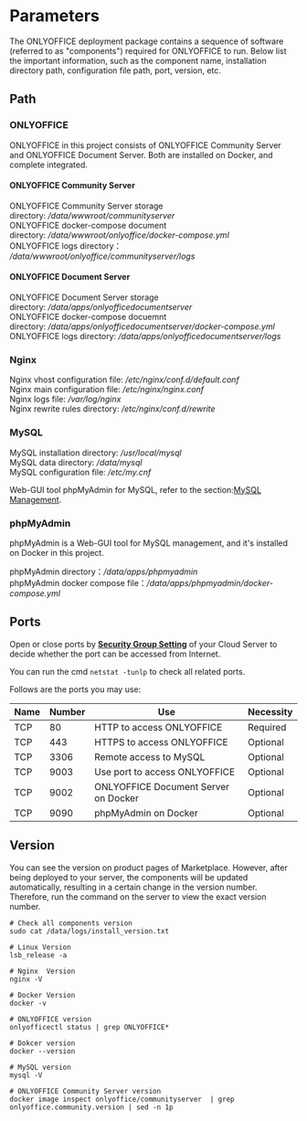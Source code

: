 # Parameters

The ONLYOFFICE deployment package contains a sequence of software (referred to as "components") required for ONLYOFFICE to run. Below list the important information, such as the component name, installation directory path, configuration file path, port, version, etc.

## Path

### ONLYOFFICE

ONLYOFFICE in this project consists of ONLYOFFICE Community Server and ONLYOFFICE Document Server. Both are installed on Docker, and complete integrated.

#### ONLYOFFICE Community Server

ONLYOFFICE Community Server storage directory: */data/wwwroot/communityserver*  
ONLYOFFICE docker-compose document directory: */data/wwwroot/onlyoffice/docker-compose.yml*  
ONLYOFFICE logs directory： */data/wwwroot/onlyoffice/communityserver/logs*

#### ONLYOFFICE Document Server

ONLYOFFICE Document Server storage directory: */data/apps/onlyofficedocumentserver*  
ONLYOFFICE docker-compose docuemnt directory: */data/apps/onlyofficedocumentserver/docker-compose.yml*  
ONLYOFFICE logs directory: */data/apps/onlyofficedocumentserver/logs*

### Nginx

Nginx vhost configuration file: */etc/nginx/conf.d/default.conf*    
Nginx main configuration file: */etc/nginx/nginx.conf*   
Nginx logs file: */var/log/nginx*  
Nginx rewrite rules directory: */etc/nginx/conf.d/rewrite* 

### MySQL

MySQL installation directory: */usr/local/mysql*  
MySQL data directory: */data/mysql*  
MySQL configuration file: */etc/my.cnf*  

Web-GUI tool phpMyAdmin for MySQL, refer to the section:[MySQL Management](/admin-mysql.md). 

###  phpMyAdmin

phpMyAdmin is a Web-GUI tool for MySQL management, and it's installed on Docker in this project.

phpMyAdmin directory：*/data/apps/phpmyadmin*  
phpMyAdmin docker compose file：*/data/apps/phpmyadmin/docker-compose.yml*  

## Ports

Open or close ports by **[Security Group Setting](https://support.websoft9.com/docs/faq/tech-instance.html)** of your Cloud Server to decide whether the port can be accessed from Internet.  

You can run the cmd `netstat -tunlp` to check all related ports.  

Follows are the ports you may use:

| Name | Number | Use |  Necessity |
| --- | --- | --- | --- |
| TCP | 80 | HTTP to access ONLYOFFICE | Required |
| TCP | 443 | HTTPS to access ONLYOFFICE | Optional |
| TCP | 3306 | Remote access to MySQL | Optional |
| TCP | 9003 | Use port to access ONLYOFFICE | Optional |
| TCP | 9002 | ONLYOFFICE Document Server on Docker | Optional |
| TCP | 9090 | phpMyAdmin on Docker | Optional |

## Version

You can see the version on product pages of Marketplace. However, after being deployed to your server, the components will be updated automatically, resulting in a certain change in the version number. Therefore, run the command on the server to view the exact version number. 

```shell
# Check all components version
sudo cat /data/logs/install_version.txt

# Linux Version
lsb_release -a

# Nginx  Version
nginx -V

# Docker Version
docker -v

# ONLYOFFICE version
onlyofficectl status | grep ONLYOFFICE*

# Dokcer version
docker --version

# MySQL version
mysql -V

# ONLYOFFICE Community Server version
docker image inspect onlyoffice/communityserver  | grep onlyoffice.community.version | sed -n 1p
```

